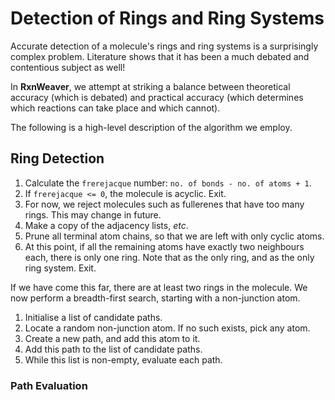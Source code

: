 # Detection of Rings and Ring Systems

Accurate detection of a molecule's rings and ring systems is a
surprisingly complex problem.  Literature shows that it has been a
much debated and contentious subject as well!

In **RxnWeaver**, we attempt at striking a balance between theoretical
accuracy (which is debated) and practical accuracy (which determines
which reactions can take place and which cannot).

The following is a high-level description of the algorithm we employ.

## Ring Detection

1. Calculate the `frerejacque` number: `no. of bonds - no. of atoms + 1`.
1. If `frerejacque <= 0`, the molecule is acyclic.  Exit.
1. For now, we reject molecules such as fullerenes that have too many
   rings.  This may change in future.
1. Make a copy of the adjacency lists, _etc_.
1. Prune all terminal atom chains, so that we are left with only
   cyclic atoms.
1. At this point, if all the remaining atoms have exactly two
   neighbours each, there is only one ring.  Note that as the only
   ring, and as the only ring system.  Exit.

If we have come this far, there are at least two rings in the
molecule.  We now perform a breadth-first search, starting with a
non-junction atom.

1. Initialise a list of candidate paths.
1. Locate a random non-junction atom.  If no such exists, pick any
   atom.
1. Create a new path, and add this atom to it.
1. Add this path to the list of candidate paths.
1. While this list is non-empty, evaluate each path.

### Path Evaluation

